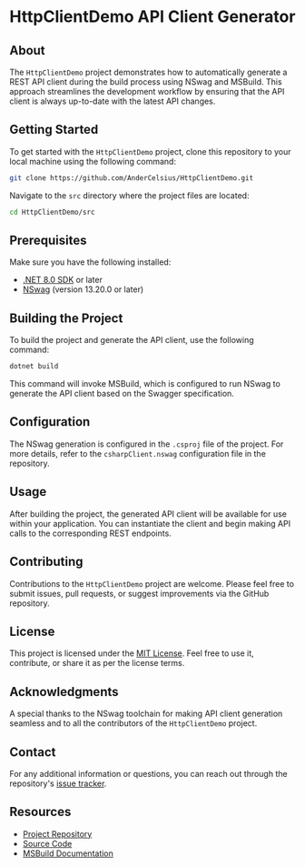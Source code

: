 # HttpClientDemo API Client Generator

## About
The `HttpClientDemo` project demonstrates how to automatically generate a REST API client during the build process using NSwag and MSBuild. This approach streamlines the development workflow by ensuring that the API client is always up-to-date with the latest API changes.

## Getting Started
To get started with the `HttpClientDemo` project, clone this repository to your local machine using the following command:

```bash
git clone https://github.com/AnderCelsius/HttpClientDemo.git
```

Navigate to the `src` directory where the project files are located:

```bash
cd HttpClientDemo/src
```

## Prerequisites
Make sure you have the following installed:
- [.NET 8.0 SDK](https://dotnet.microsoft.com/download/dotnet/8.0) or later
- [NSwag](https://github.com/RicoSuter/NSwag) (version 13.20.0 or later)

## Building the Project
To build the project and generate the API client, use the following command:

```bash
dotnet build
```

This command will invoke MSBuild, which is configured to run NSwag to generate the API client based on the Swagger specification.

## Configuration
The NSwag generation is configured in the `.csproj` file of the project. For more details, refer to the `csharpClient.nswag` configuration file in the repository.

## Usage
After building the project, the generated API client will be available for use within your application. You can instantiate the client and begin making API calls to the corresponding REST endpoints.

## Contributing
Contributions to the `HttpClientDemo` project are welcome. Please feel free to submit issues, pull requests, or suggest improvements via the GitHub repository.

## License
This project is licensed under the [MIT License](LICENSE). Feel free to use it, contribute, or share it as per the license terms.

## Acknowledgments
A special thanks to the NSwag toolchain for making API client generation seamless and to all the contributors of the `HttpClientDemo` project.

## Contact
For any additional information or questions, you can reach out through the repository's [issue tracker](https://github.com/AnderCelsius/HttpClientDemo/issues).

## Resources
- [Project Repository](https://github.com/AnderCelsius/HttpClientDemo)
- [Source Code](https://github.com/AnderCelsius/HttpClientDemo/tree/master/src)
- [MSBuild Documentation](https://learn.microsoft.com/en-us/visualstudio/msbuild/tutorial-rest-api-client-msbuild?view=vs-2022)
```

